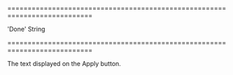 <!--**
/*-------------------------------------------
    Auto-generated file. Do not modify.
-------------------------------------------

**-->
===========================================================================
<!--default-->'Done'<!--/default-->
<!--type-->String<!--/type-->
===========================================================================

<!--shortDescription-->
The text displayed on the Apply button.
<!--/shortDescription-->

<!--fullDescription-->

<!--/fullDescription-->